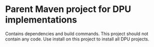 Parent Maven project for DPU implementations
============================================
 
Contains dependencies and build commands. This project should not contain any
code. Use install on this project to install all DPU projects.